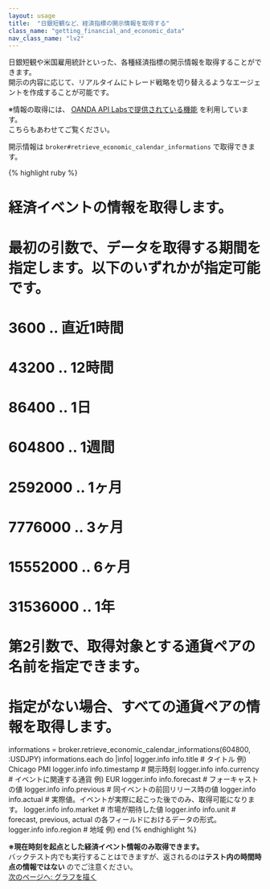 ```yaml
---
layout: usage
title:  "日銀短観など、経済指標の開示情報を取得する"
class_name: "getting_financial_and_economic_data"
nav_class_name: "lv2"
---
```


日銀短観や米国雇用統計といった、各種経済指標の開示情報を取得することができます。<br/>
開示の内容に応じて、リアルタイムにトレード戦略を切り替えるようなエージェントを作成することが可能です。

<div class="notice">
※情報の取得には、 <a href="http://developer.oanda.com/docs/jp/v1/forex-labs/#section" target="_blank">OANDA API Labsで提供されている機能</a> を利用しています。<br/>
こちらもあわせてご覧ください。
</div>

開示情報は `broker#retrieve_economic_calendar_informations` で取得できます。

{% highlight ruby %}
# 経済イベントの情報を取得します。
#
# 最初の引数で、データを取得する期間を指定します。以下のいずれかが指定可能です。
#  3600     .. 直近1時間
#  43200    .. 12時間
#  86400    .. 1日
#  604800   .. 1週間
#  2592000  .. 1ヶ月
#  7776000  .. 3ヶ月
#  15552000 .. 6ヶ月
#  31536000 .. 1年
#
# 第2引数で、取得対象とする通貨ペアの名前を指定できます。
# 指定がない場合、すべての通貨ペアの情報を取得します。
informations = broker.retrieve_economic_calendar_informations(604800, :USDJPY)
informations.each do |info|
  logger.info info.title      # タイトル  例) Chicago PMI
  logger.info info.timestamp  # 開示時刻
  logger.info info.currency   # イベントに関連する通貨 例) EUR
  logger.info info.forecast   # フォーキャストの値
  logger.info info.previous   # 同イベントの前回リリース時の値
  logger.info info.actual     # 実際値。イベントが実際に起こった後でのみ、取得可能になります。
  logger.info info.market     # 市場が期待した値
  logger.info info.unit       # forecast, previous, actual の各フィールドにおけるデータの形式。　
  logger.info info.region     # 地域 例)
end
{% endhighlight %}

<div class="warn">
<b>※現在時刻を起点とした経済イベント情報のみ取得できます。</b><br/>
バックテスト内でも実行することはできますが、返されるのは<b>テスト内の時間時点の情報ではない</b>
のでご注意ください。
</div>

<div class="next">
  <a href="020500_graphing.html">次のページへ: グラフを描く</a>
</div>
